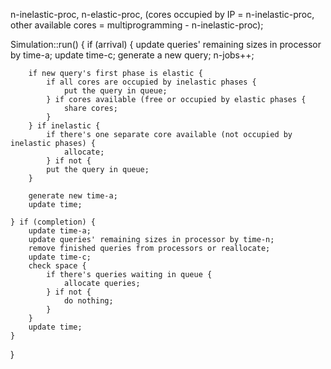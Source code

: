 n-inelastic-proc, n-elastic-proc, (cores occupied by IP = n-inelastic-proc, other available cores = multiprogramming - n-inelastic-proc);

Simulation::run() {
    if (arrival) {
        update queries' remaining sizes in processor by time-a;
        update time-c;
        generate a new query;
        n-jobs++;

        if new query's first phase is elastic {
            if all cores are occupied by inelastic phases {
                put the query in queue;
            } if cores available (free or occupied by elastic phases {
                share cores;
            }
        } if inelastic {
            if there's one separate core available (not occupied by inelastic phases) {
                allocate;
            } if not {
            put the query in queue;
        }

        generate new time-a;
        update time;
        
    } if (completion) {
        update time-a;
        update queries' remaining sizes in processor by time-n;
        remove finished queries from processors or reallocate;
        update time-c;
        check space {
            if there's queries waiting in queue {
                allocate queries;
            } if not {
                do nothing;
            }
        }
        update time;
    }
}
